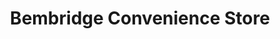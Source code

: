 ---
title: "Bembridge Convenience Store"
url: /derby/bembridge-convenience-store/
shop: Lebensmittel
---